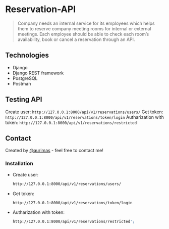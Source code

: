 # Reservation-API

>Company needs an internal service for its employees which helps them to reserve company
meeting rooms for internal or external meetings. Each employee should be able to check each
room’s availability, book or cancel a reservation through an API.


## Technologies
  * Django
  * Django REST framework
  * PostgreSQL
  * Postman
## Testing API
Create user:
`http://127.0.0.1:8000/api/v1/reservations/users/`
Get token:
`http://127.0.0.1:8000/api/v1/reservations/token/login`
Autharization with token:
`http://127.0.0.1:8000/api/v1/reservations/restricted`

## Contact
Created by [@aurimas](www.linkedin.com/in/aurimas-butkevicius-79718a161) - feel free to contact me!
### Installation


* Create user:
   ```sh
   http://127.0.0.1:8000/api/v1/reservations/users/
   ```
* Get token:
   ```sh
   http://127.0.0.1:8000/api/v1/reservations/token/login
   ```
* Autharization with token:
   ```sh
   http://127.0.0.1:8000/api/v1/reservations/restricted';
   ```
